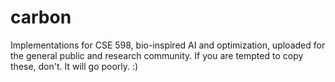# carbon
Implementations for CSE 598, bio-inspired AI and optimization, uploaded for the general public and research community. If you are tempted to copy these, don't. It will go poorly. :) 
